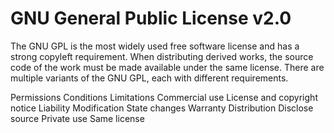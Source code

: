 GNU General Public License v2.0
===============================

The GNU GPL is the most widely used free software license and has a strong
copyleft requirement. When distributing derived works, the source code of the
work must be made available under the same license. There are multiple variants
of the GNU GPL, each with different requirements.

Permissions           Conditions                               Limitations
Commercial use        License and copyright notice             Liability
Modification          State changes                            Warranty
Distribution          Disclose source
Private use           Same license
